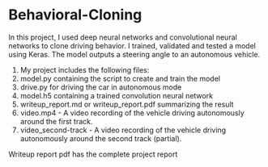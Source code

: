 # Behavioral-Cloning

In this project, I used deep neural networks and convolutional neural networks to clone driving behavior. I trained, validated and tested a model using Keras. The model outputs a steering angle to an autonomous vehicle.

1. My project includes the following files:
2. model.py containing the script to create and train the model
3. drive.py for driving the car in autonomous mode
4. model.h5 containing a trained convolution neural network
5. writeup_report.md or writeup_report.pdf summarizing the result
6. video.mp4 - A video recording of the vehicle driving autonomously around the first track.
7. video_second-track - A video recording of the vehicle driving autonomously around the second track (partial).

Writeup report pdf has the complete project report
